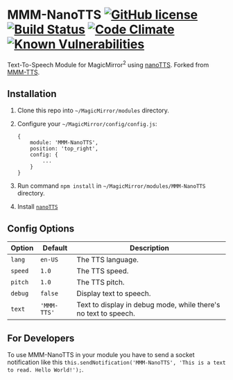 # MMM-NanoTTS [![GitHub license](https://img.shields.io/badge/license-MIT-blue.svg?style=flat)](https://raw.githubusercontent.com/fewieden/MMM-TTS/master/LICENSE) [![Build Status](https://travis-ci.org/fewieden/MMM-TTS.svg?branch=master)](https://travis-ci.org/fewieden/MMM-TTS) [![Code Climate](https://codeclimate.com/github/fewieden/MMM-TTS/badges/gpa.svg?style=flat)](https://codeclimate.com/github/fewieden/MMM-TTS) [![Known Vulnerabilities](https://snyk.io/test/github/fewieden/mmm-tts/badge.svg)](https://snyk.io/test/github/fewieden/mmm-tts)

Text-To-Speech Module for MagicMirror<sup>2</sup> using [nanoTTS](https://github.com/gmn/nanotts). Forked from [MMM-TTS](https://github.com/fewieden/MMM-TTS).

## Installation

1. Clone this repo into `~/MagicMirror/modules` directory.
2. Configure your `~/MagicMirror/config/config.js`:

    ```
    {
        module: 'MMM-NanoTTS',
        position: 'top_right',
        config: {
            ...
        }
    }
    ```

3. Run command `npm install` in `~/MagicMirror/modules/MMM-NanoTTS` directory.
4. Install [`nanoTTS`](https://github.com/gmn/nanotts)

## Config Options

| **Option** | **Default** | **Description** |
| --- | --- | --- |
| `lang` | `en-US` | The TTS language. |
| `speed` | `1.0` | The TTS speed. |
| `pitch` | `1.0` | The TTS pitch. |
| `debug` | `false` | Display text to speech. |
| `text` | `'MMM-TTS'` | Text to display in debug mode, while there's no text to speech. |


## For Developers

To use MMM-NanoTTS in your module you have to send a socket notification like this `this.sendNotification('MMM-NanoTTS', 'This is a text to read. Hello World!');`.
